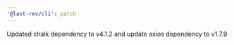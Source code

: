 ```yaml
---
'@last-rev/cli': patch
---
```


Updated chalk dependency to v4.1.2 and update axios dependency to v1.7.9
